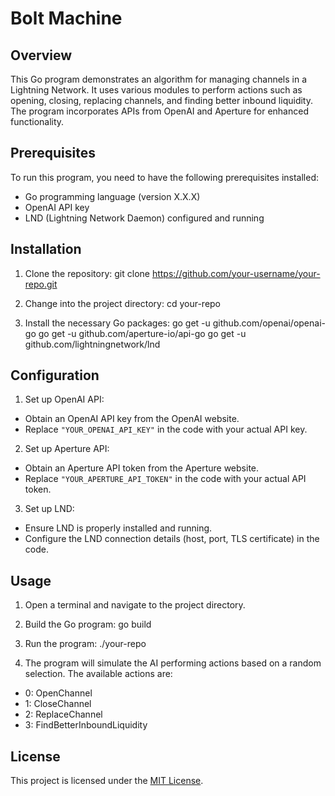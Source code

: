 # Bolt Machine

## Overview
This Go program demonstrates an algorithm for managing channels in a Lightning Network. It uses various modules to perform actions such as opening, closing, replacing channels, and finding better inbound liquidity. The program incorporates APIs from OpenAI and Aperture for enhanced functionality.

## Prerequisites

To run this program, you need to have the following prerequisites installed:
- Go programming language (version X.X.X)
- OpenAI API key
- LND (Lightning Network Daemon) configured and running

## Installation
1. Clone the repository:
git clone https://github.com/your-username/your-repo.git

2. Change into the project directory:
cd your-repo


3. Install the necessary Go packages:
go get -u github.com/openai/openai-go
go get -u github.com/aperture-io/api-go
go get -u github.com/lightningnetwork/lnd


## Configuration
1. Set up OpenAI API:
- Obtain an OpenAI API key from the OpenAI website.
- Replace `"YOUR_OPENAI_API_KEY"` in the code with your actual API key.

2. Set up Aperture API:
- Obtain an Aperture API token from the Aperture website.
- Replace `"YOUR_APERTURE_API_TOKEN"` in the code with your actual API token.

3. Set up LND:
- Ensure LND is properly installed and running.
- Configure the LND connection details (host, port, TLS certificate) in the code.

## Usage
1. Open a terminal and navigate to the project directory.

2. Build the Go program:
go build

3. Run the program:
./your-repo


4. The program will simulate the AI performing actions based on a random selection. The available actions are:
- 0: OpenChannel
- 1: CloseChannel
- 2: ReplaceChannel
- 3: FindBetterInboundLiquidity

## License
This project is licensed under the [MIT License](LICENSE).


